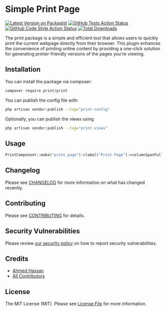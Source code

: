 # Simple Print Page

[![Latest Version on Packagist](https://img.shields.io/packagist/v/print/print.svg?style=flat-square)](https://packagist.org/packages/print/print)
[![GitHub Tests Action Status](https://img.shields.io/github/actions/workflow/status/print/print/run-tests.yml?branch=main&label=tests&style=flat-square)](https://github.com/print/print/actions?query=workflow%3Arun-tests+branch%3Amain)
[![GitHub Code Style Action Status](https://img.shields.io/github/actions/workflow/status/print/print/fix-php-code-styling.yml?branch=main&label=code%20style&style=flat-square)](https://github.com/print/print/actions?query=workflow%3A"Fix+PHP+code+styling"+branch%3Amain)
[![Total Downloads](https://img.shields.io/packagist/dt/print/print.svg?style=flat-square)](https://packagist.org/packages/print/print)



The print package is a simple and efficient tool that allows users to quickly print the current webpage directly from their browser. This plugin enhances the convenience of printing online content by providing a one-click solution for generating printer-friendly versions of the pages you're viewing.

## Installation

You can install the package via composer:

```bash
composer require print/print
```

You can publish the config file with:

```bash
php artisan vendor:publish --tag="print-config"
```

Optionally, you can publish the views using

```bash
php artisan vendor:publish --tag="print-views"
```

## Usage

```php
PrintComponent::make("print_page")->label("Print Page")->columnSpanFull();
```

## Changelog

Please see [CHANGELOG](CHANGELOG.md) for more information on what has changed recently.

## Contributing

Please see [CONTRIBUTING](.github/CONTRIBUTING.md) for details.

## Security Vulnerabilities

Please review [our security policy](../../security/policy) on how to report security vulnerabilities.

## Credits

- [Ahmed Hassan](https://github.com/AHMEDHASSAN202)
- [All Contributors](../../contributors)

## License

The MIT License (MIT). Please see [License File](LICENSE.md) for more information.
